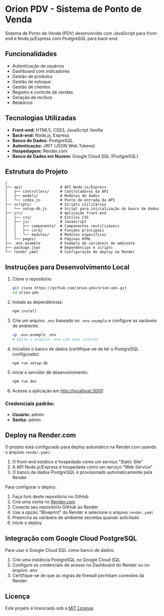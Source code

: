 # Orion PDV - Sistema de Ponto de Venda

Sistema de Ponto de Venda (PDV) desenvolvido com JavaScript para front-end e Node.js/Express com PostgreSQL para back-end.

## Funcionalidades

- Autenticação de usuários
- Dashboard com indicadores
- Gestão de produtos
- Gestão de estoque
- Gestão de clientes
- Registro e controle de vendas
- Geração de recibos
- Relatórios

## Tecnologias Utilizadas

- **Front-end:** HTML5, CSS3, JavaScript Vanilla
- **Back-end:** Node.js, Express
- **Banco de Dados:** PostgreSQL
- **Autenticação:** JWT (JSON Web Tokens)
- **Hospedagem:** Render.com
- **Banco de Dados em Nuvem:** Google Cloud SQL (PostgreSQL)

## Estrutura do Projeto

```
/
├── api/                 # API Node.js/Express
│   ├── controllers/     # Controladores da API
│   ├── models/          # Modelos de dados
│   └── index.js         # Ponto de entrada da API
├── scripts/             # Scripts utilitários
│   └── setup-db.js      # Script para inicialização do banco de dados
├── src/                 # Aplicação front-end
│   ├── css/             # Estilos CSS
│   ├── js/              # JavaScript
│   │   ├── components/  # Componentes reutilizáveis
│   │   ├── core/        # Funções principais
│   │   └── modules/     # Módulos específicos
│   └── pages/           # Páginas HTML
├── .env.example         # Exemplo de variáveis de ambiente
├── package.json         # Dependências e scripts
└── render.yaml          # Configuração de deploy na Render
```

## Instruções para Desenvolvimento Local

1. Clone o repositório:
   ```bash
   git clone https://github.com/jesus-pdv/orion-pdv.git
   cd orion-pdv
   ```

2. Instale as dependências:
   ```bash
   npm install
   ```

3. Crie um arquivo `.env` baseado no `.env.example` e configure as variáveis de ambiente:
   ```bash
   cp .env.example .env
   # Edite o arquivo .env com seus valores
   ```

4. Inicialize o banco de dados (certifique-se de ter o PostgreSQL configurado):
   ```bash
   npm run setup-db
   ```

5. Inicie o servidor de desenvolvimento:
   ```bash
   npm run dev
   ```

6. Acesse a aplicação em [http://localhost:3000](http://localhost:3000)

### Credenciais padrão:
- **Usuário:** admin
- **Senha:** admin

## Deploy na Render.com

O projeto está configurado para deploy automático na Render.com usando o arquivo `render.yaml`:

1. O front-end estático é hospedado como um serviço "Static Site"
2. A API Node.js/Express é hospedada como um serviço "Web Service"
3. O banco de dados PostgreSQL é provisionado automaticamente pela Render

Para configurar o deploy:

1. Faça fork deste repositório no GitHub
2. Crie uma conta no [Render.com](https://render.com)
3. Conecte seu repositório GitHub ao Render
4. Use a opção "Blueprint" do Render e selecione o arquivo `render.yaml`
5. Preencha as variáveis de ambiente secretas quando solicitado
6. Inicie o deploy

## Integração com Google Cloud PostgreSQL

Para usar o Google Cloud SQL como banco de dados:

1. Crie uma instância PostgreSQL no Google Cloud SQL
2. Configure as credenciais de acesso no Dashboard do Render ou no arquivo .env
3. Certifique-se de que as regras de firewall permitam conexões da Render

## Licença

Este projeto é licenciado sob a [MIT License](LICENSE).